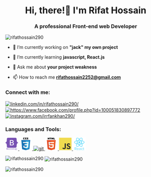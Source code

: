 <h1 align="center">Hi, there!👋 I'm Rifat Hossain</h1>
<h3 align="center">A professional Front-end web Developer</h3>

<p align="left"> <img src="https://komarev.com/ghpvc/?username=rifathossain290&label=Profile%20views&color=0e75b6&style=flat" alt="rifathossain290" /> </p>

- 🔭 I’m currently working on **"jack" my own project**

- 🌱 I’m currently learning **javascript, React.js**

- 💬 Ask me about **your project weakness**

- 📫 How to reach me **rifathossain2252@gmail.com**

<h3 align="left">Connect with me:</h3>
<p align="left">
<a href="https://linkedin.com/in/rifathossain290/" target="blank"><img align="center" src="https://raw.githubusercontent.com/rahuldkjain/github-profile-readme-generator/master/src/images/icons/Social/linked-in-alt.svg" alt="linkedin.com/in/rifathossain290/" height="30" width="40" /></a>
<a href="https://www.facebook.com/profile.php?id=100051830897772" target="blank"><img align="center" src="https://raw.githubusercontent.com/rahuldkjain/github-profile-readme-generator/master/src/images/icons/Social/facebook.svg" alt="https://www.facebook.com/profile.php?id=100051830897772" height="30" width="40" /></a>
<a href="https://instagram.com/irrfankhan290/" target="blank"><img align="center" src="https://raw.githubusercontent.com/rahuldkjain/github-profile-readme-generator/master/src/images/icons/Social/instagram.svg" alt="instagram.com/irrfankhan290/" height="30" width="40" /></a>
</p>

<h3 align="left">Languages and Tools:</h3>
<p align="left"> <a href="https://getbootstrap.com" target="_blank" rel="noreferrer"> <img src="https://raw.githubusercontent.com/devicons/devicon/master/icons/bootstrap/bootstrap-plain-wordmark.svg" alt="bootstrap" width="40" height="40"/> </a> <a href="https://www.w3schools.com/css/" target="_blank" rel="noreferrer"> <img src="https://raw.githubusercontent.com/devicons/devicon/master/icons/css3/css3-original-wordmark.svg" alt="css3" width="40" height="40"/> </a> <a href="https://git-scm.com/" target="_blank" rel="noreferrer"> <img src="https://www.vectorlogo.zone/logos/git-scm/git-scm-icon.svg" alt="git" width="40" height="40"/> </a> <a href="https://www.w3.org/html/" target="_blank" rel="noreferrer"> <img src="https://raw.githubusercontent.com/devicons/devicon/master/icons/html5/html5-original-wordmark.svg" alt="html5" width="40" height="40"/> </a> <a href="https://developer.mozilla.org/en-US/docs/Web/JavaScript" target="_blank" rel="noreferrer"> <img src="https://raw.githubusercontent.com/devicons/devicon/master/icons/javascript/javascript-original.svg" alt="javascript" width="40" height="40"/> </a> <a href="https://reactjs.org/" target="_blank" rel="noreferrer"> <img src="https://raw.githubusercontent.com/devicons/devicon/master/icons/react/react-original-wordmark.svg" alt="react" width="40" height="40"/> </a> </p>

<p><img align="left" src="https://github-readme-stats.vercel.app/api/top-langs?username=rifathossain290&show_icons=true&locale=en&layout=compact" alt="rifathossain290" /></p>

<p>&nbsp;<img align="center" src="https://github-readme-stats.vercel.app/api?username=rifathossain290&show_icons=true&locale=en" alt="rifathossain290" /></p>

<p><img align="center" src="https://github-readme-streak-stats.herokuapp.com/?user=rifathossain290&" alt="rifathossain290" /></p>
